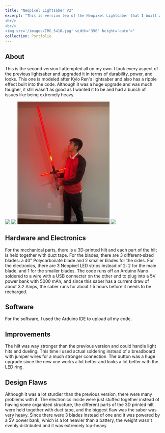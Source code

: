 ```yaml
---
title: "Neopixel Lightsaber V2"
excerpt: "This is version two of the Neopixel Lightsaber that I built all on my own this time. It's the second step on the mission to bring this tech to life!
<br/>
<br/>
<img src='/images/IMG_5416.jpg' width='350' height='auto'>"
collection: Portfolio
---
```

## About
This is the second version I attempted all on my own. I took every aspect of the previous lightsaber and upgraded it in terms of durability, power, and looks. This one is modeled after Kylo Ren's lightsaber and also has a ripple effect built into the code. Although it was a huge upgrade and was much tougher, it still wasn't as good as I wanted it to be and had a bunch of issues like being extremely heavy.
<p></p>
<img src='/images/IMG_5416.jpg' width='300' height='auto'>
<img src='/images/IMG_5417.jpg' width='300' height='auto'>
<img src='/images/IMG_0196.JPEG' width='300' height='auto'>
<img src='/images/Lightsaber in Light.jpeg' width='300' height='auto'>

## Hardware and Electronics
For the mechanical parts, there is a 3D-printed hilt and each part of the hilt is held together with duct tape. For the blades, there are 3 different-sized blades: a 40" Polycarbonate blade and 2 smaller blades for the sides. For the electronics, there are 3 Neopixel LED strips instead of 2: 2 for the main blade, and 1 for the smaller blades. The code runs off an Arduino Nano soldered to a wire with a USB connecter on the other end to plug into a 5V power bank with 5000 mAh, and since this saber has a current draw of about 3.2 Amps, the saber runs for about 1.5 hours before it needs to be recharged.

## Software
For the software, I used the Arduino IDE to upload all my code. 

## Improvements
The hilt was way stronger than the previous version and could handle light hits and dueling. This time I used actual soldering instead of a breadboard with jumper wires for a much stronger connection. The button was a huge upgrade since the new one works a lot better and looks a lot better with the LED ring.

## Design Flaws
Although it was a lot sturdier than the previous version, there were many problems with it. The electronics inside were just stuffed together instead of having some organized structure, the different parts of the 3D printed hilt were held together with duct tape, and the biggest flaw was the saber was very heavy. Since there were 3 blades instead of one and it was powered by a 5V power bank, which is a lot heavier than a battery, the weight wasn't evenly distributed and it was extremely top-heavy.

